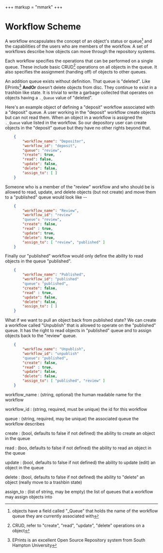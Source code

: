 +++
markup = "mmark"
+++

# Workflow Scheme

A workflow encapsulates the concept of an object's status 
or queue[^1] and the capabilities of the users who
are members of the workflow. A set of workflows describe
how objects can move through the repository systems.

Each workflow specifies the operations that can be
performed on a single queue. These include basic
CRUD[^2] operations on all objects in the queue.
It also specifies the assignment (handing off) of
objects to other queues.

An addition queue exists without definition. That queue
is "deleted". Like EPrints[^3] **AndOr** doesn't delete
objects from disc. They continue to exist in a trashbin
like state.  It is trivial to write a garbage collected
that operates on objects having a `._Queue` value of 
"deleted". 

Here's an example object of defining a "deposit" workflow
associated with a "deposit" queue. A user working in 
the "deposit" workflow create objects but can not read them. 
When an object in a workflow is assigned the `._Queue`
value listed in the workflow. So our depository user
can create objects in the "deposit" queue but they 
have no other rights beyond that.

```json
    {
        "workflow_name": "Depositor",
        "workflow_id": "deposit",
        "queue": "review",
        "create": true,
        "read": false,
        "update": false,
        "delete": false,
        "assign_to": [ ]
    }

```

Someone who is a member of the "review" workflow and who should
be is allowed to read, update, and delete objects (but not create) 
and move them to a "published" queue would look like --

```json
    {
        "workflow_name": "Review",
        "workflow_id": "review"
        "queue": "review",
        "create": false,
        "read" : true,
        "update": true,
        "delete": true,
        "assign_to": [ "review", "published" ]
    }
```

Finally our "published" workflow would only define the
ability to read objects in the queue "published". 

```json
    {
        "workflow_name": "Published",
        "workflow_id": "published"
        "queue": "published",
        "create": false,
        "read" : true,
        "update": false,
        "delete": false,
        "assign_to": [ ]
    }
```

What if we want to pull an object back from published state?
We can create a workflow called "Unpublish" that is allowed to
operate on the "published" queue. It has the right to read
objects in "published" queue and to assign objects back to
the "review" queue.

```json
    {
        "workflow_name": "Unpublish",
        "workflow_id": "unpublish"
        "queue": "published",
        "create": false,
        "read" : true,
        "update": false,
        "delete": false,
        "assign_to": [ "published", "review" ]
    }
```

workflow\_name
: (string, optional) the human readable name for the workflow

workflow\_id
: (string, required, must be unique) the id for this workflow

queue
: (string, required, may be unique) the associated queue the workflow describes

create
: (bool, defaults to false if not defined) the ability to create an object in the queue

read
: (boo, defaults to false if not defined) the ability to read an object in the queue

update
: (bool, defaults to false if not defined) the ability to update (edit) an object in the queue

delete
: (bool, defaults to false if not defined) the ability to "delete" an object (really move to a trashbin state)

assign\_to
: (list of string, may be empty) the list of queues that a workflow may assign objects into



[^1]: objects have a field called "\_Queue" that holds the name of the workflow queue they are currently associated with

[^2]: CRUD, refer to "create", "read", "update", "delete" operations on a object

[^3]: EPrints is an excellent Open Source Repository system from South Hampton University

